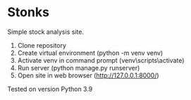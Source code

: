 # Stonks

Simple stock analysis site.
1. Clone repository
2. Create virtual environment (python -m venv venv)
3. Activate venv in command prompt (venv\scripts\activate)
4. Run server (python manage.py runserver)
5. Open site in web browser (http://127.0.0.1:8000/)

Tested on version Python 3.9
